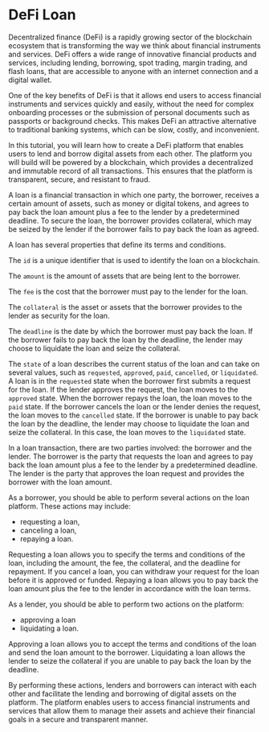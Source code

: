 # DeFi Loan

Decentralized finance (DeFi) is a rapidly growing sector of the blockchain
ecosystem that is transforming the way we think about financial instruments and
services. DeFi offers a wide range of innovative financial products and
services, including lending, borrowing, spot trading, margin trading, and flash
loans, that are accessible to anyone with an internet connection and a digital
wallet.

One of the key benefits of DeFi is that it allows end users to access financial
instruments and services quickly and easily, without the need for complex
onboarding processes or the submission of personal documents such as passports
or background checks. This makes DeFi an attractive alternative to traditional
banking systems, which can be slow, costly, and inconvenient.

In this tutorial, you will learn how to create a DeFi platform that enables
users to lend and borrow digital assets from each other. The platform you will
build will be powered by a blockchain, which provides a decentralized and
immutable record of all transactions. This ensures that the platform is
transparent, secure, and resistant to fraud.

A loan is a financial transaction in which one party, the borrower, receives a
certain amount of assets, such as money or digital tokens, and agrees to pay
back the loan amount plus a fee to the lender by a predetermined deadline. To
secure the loan, the borrower provides collateral, which may be seized by the
lender if the borrower fails to pay back the loan as agreed.

A loan has several properties that define its terms and conditions.

The `id` is a unique identifier that is used to identify the loan on a
blockchain.

The `amount` is the amount of assets that are being lent to the borrower.

The `fee` is the cost that the borrower must pay to the lender for the loan.

The `collateral` is the asset or assets that the borrower provides to the lender
as security for the loan.

The `deadline` is the date by which the borrower must pay back the loan. If the
borrower fails to pay back the loan by the deadline, the lender may choose to
liquidate the loan and seize the collateral.

The `state` of a loan describes the current status of the loan and can take on
several values, such as `requested`, `approved`, `paid`, `cancelled`, or
`liquidated`. A loan is in the `requested` state when the borrower first submits
a request for the loan. If the lender approves the request, the loan moves to
the `approved` state. When the borrower repays the loan, the loan moves to the
`paid` state. If the borrower cancels the loan or the lender denies the request,
the loan moves to the `cancelled` state. If the borrower is unable to pay back
the loan by the deadline, the lender may choose to liquidate the loan and seize
the collateral. In this case, the loan moves to the `liquidated` state.

In a loan transaction, there are two parties involved: the borrower and the
lender. The borrower is the party that requests the loan and agrees to pay back
the loan amount plus a fee to the lender by a predetermined deadline. The lender
is the party that approves the loan request and provides the borrower with the
loan amount.

As a borrower, you should be able to perform several actions on the loan platform.
These actions may include:

* requesting a loan,
* canceling a loan,
* repaying a loan.

Requesting a loan allows you to specify the terms and conditions of the loan,
including the amount, the fee, the collateral, and the deadline for repayment.
If you cancel a loan, you can withdraw your request for the loan before it is
approved or funded. Repaying a loan allows you to pay back the loan amount plus
the fee to the lender in accordance with the loan terms.

As a lender, you should be able to perform two actions on the platform:

* approving a loan
* liquidating a loan.

Approving a loan allows you to accept the terms and conditions of the loan and
send the loan amount to the borrower. Liquidating a loan allows the lender to
seize the collateral if you are unable to pay back the loan by the deadline.

By performing these actions, lenders and borrowers can interact with each other
and facilitate the lending and borrowing of digital assets on the platform. The
platform enables users to access financial instruments and services that allow
them to manage their assets and achieve their financial goals in a secure and
transparent manner.
